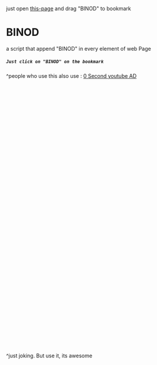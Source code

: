 just open [this-page](https://my_gits.alhacen.cf/binod.html) and drag "BINOD" to bookmark
# BINOD
a script that append "BINOD" in every element of web Page
##### `Just click on "BINOD" on the bookmark`


^people who use this also use :
[0 Second youtube AD](https://github.com/alhaqhassan/auto-skip-youtube-ads.js)


<br><br><br><br><br><br><br><br><br><br><br><br><br><br><br><br><br><br><br><br><br><br><br><br><br><br><br><br><br><br><br><br><br><br><br><br><br><br><br><br><br><br>




















^just joking. But use it, its awesome
